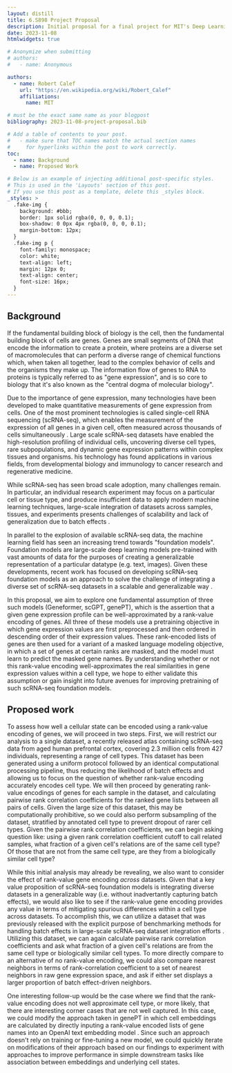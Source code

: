 ```yaml
---
layout: distill
title: 6.S898 Project Proposal
description: Initial proposal for a final project for MIT's Deep Learning (6.S898) class.
date: 2023-11-08
htmlwidgets: true

# Anonymize when submitting
# authors:
#   - name: Anonymous

authors:
  - name: Robert Calef
    url: "https://en.wikipedia.org/wiki/Robert_Calef"
    affiliations:
      name: MIT

# must be the exact same name as your blogpost
bibliography: 2023-11-08-project-proposal.bib

# Add a table of contents to your post.
#   - make sure that TOC names match the actual section names
#     for hyperlinks within the post to work correctly.
toc:
  - name: Background
  - name: Proposed Work

# Below is an example of injecting additional post-specific styles.
# This is used in the 'Layouts' section of this post.
# If you use this post as a template, delete this _styles block.
_styles: >
  .fake-img {
    background: #bbb;
    border: 1px solid rgba(0, 0, 0, 0.1);
    box-shadow: 0 0px 4px rgba(0, 0, 0, 0.1);
    margin-bottom: 12px;
  }
  .fake-img p {
    font-family: monospace;
    color: white;
    text-align: left;
    margin: 12px 0;
    text-align: center;
    font-size: 16px;
  }
---
```


## Background
If the fundamental building block of biology is the cell, then the fundamental building block of cells are genes.
Genes are small segments of DNA that encode the information to create a protein, where proteins are a diverse set of macromolecules that can perform a diverse range of chemical functions which, when taken all together, lead to the complex behavior of cells and the organisms they make up.
The information flow of genes to RNA to proteins is typically referred to as "gene expression", and is so core to biology that it's also known as the "central dogma of molecular biology".

Due to the importance of gene expression, many technologies have been developed to make quantitative measurements of gene expression from cells.
One of the most prominent technologies is called single-cell RNA sequencing (scRNA-seq), which enables the measurement of the expression of all genes in a given cell, often measured across thousands of cells simultaneously <d-cite key="bang2018scrnaseq_review"></d-cite>.
Large scale scRNA-seq datasets have enabled the high-resolution profiling of individual cells, uncovering diverse cell types, rare subpopulations, and dynamic gene expression patterns within complex tissues and organisms.
his technology has found applications in various fields, from developmental biology and immunology to cancer research and regenerative medicine.

While scRNA-seq has seen broad scale adoption, many challenges remain.
In particular, an individual research experiment may focus on a particular cell or tissue type, and produce insufficient data to apply modern machine learning techniques, large-scale integration of datasets across samples, tissues, and experiments presents challenges of scalability and lack of generalization due to batch effects <d-cite key="2020challenges"></d-cite>.

In parallel to the explosion of available scRNA-seq data, the machine learning field has seen an increasing trend towards "foundation models".
Foundation models are large-scale deep learning models pre-trained with vast amounts of data for the purposes of creating a generalizable representation of a particular datatype (e.g. text, images).
Given these developments, recent work has focused on developing scRNA-seq foundation models as an approach to solve the challenge of  integrating a diverse set of scRNA-seq datasets in a scalable and generalizable way <d-cite key="geneformer"></d-cite> <d-cite key="scBERT"></d-cite> <d-cite key="scGPT"></d-cite> <d-cite key="genePT"></d-cite>.

In this proposal, we aim to explore one fundamental assumption of three such models (Geneformer, scGPT, genePT), which is the assertion that a given gene expression profile can be well-approximated by a rank-value encoding of genes.
All three of these models use a pretraining objective in which gene expression values are first preprocessed and then ordered in descending order of their expression values.
These rank-encoded lists of genes are then used for a variant of a masked language modeling objective, in which a set of genes at certain ranks are masked, and the model must learn to predict the masked gene names.
By understanding whether or not this rank-value encoding well-approximates the real similarities in gene expression values within a cell type, we hope to either validate this assumption or gain insight into future avenues for improving pretraining of such scRNA-seq foundation models.

## Proposed work
To assess how well a cellular state can be encoded using a rank-value encoding of genes, we will proceed in two steps.
First, we will restrict our analysis to a single dataset, a recently released atlas containing scRNA-seq data from aged human prefrontal cortex, covering 2.3 million cells from 427 individuals, representing a range of cell types<d-cite key="kellis_AD"></d-cite>.
This dataset has been generated using a uniform protocol followed by an identical computational processing pipeline, thus reducing the likelihood of batch effects and allowing us to focus on the question of whether rank-value encoding accurately encodes cell type.
We will then proceed by generating rank-value encodings of genes for each sample in the dataset, and calculating pairwise rank correlation coefficients for the ranked gene lists between all pairs of cells.
Given the large size of this dataset, this may be computationally prohibitive, so we could also perform subsampling of the dataset, stratified by annotated cell type to prevent dropout of rarer cell types.
Given the pairwise rank correlation coefficients, we can begin asking question like: using a given rank correlation coefficient cutoff to call related samples, what fraction of a given cell's relations are of the same cell type? Of those that are not from the same cell type, are they from a biologically similar cell type?

While this initial analysis may already be revealing, we also want to consider the effect of rank-value gene encoding *across* datasets.
Given that a key value proposition of scRNA-seq foundation models is integrating diverse datasets in a generalizable way (i.e. without inadvertantly capturing batch effects), we would also like to see if the rank-value gene encoding provides any value in terms of mitigating spurious differences within a cell type across datasets.
To accomplish this, we can utilize a dataset that was previously released with the explicit purpose of benchmarking methods for handling batch effects in large-scale scRNA-seq dataset integration efforts <d-cite key="theis_benchmarking"></d-cite>. Utilizing this dataset, we can again calculate pairwise rank correlation coefficients and ask what fraction of a given cell's relations are from the same cell type or biologically similar cell types. To more directly compare to an alternative of no rank-value encoding, we could also compare nearest neighbors in terms of rank-correlation coefficient to a set of nearest neighbors in raw gene expression space, and ask if either set displays a larger proportion of batch effect-driven neighbors.

One interesting follow-up would be the case where we find that the rank-value encoding does not well approximate cell type, or more likely, that there are interesting corner cases that are not well captured. In this case, we could modify the approach taken in genePT <d-cite key="genePT"></d-cite> in which cell embeddings are calculated by directly inputing a rank-value encoded lists of gene names into an OpenAI text embedding model . Since such an approach doesn't rely on training or fine-tuning a new model, we could quickly iterate on modifications of their approach based on our findings to experiment with approaches to improve performance in simple downstream tasks like association between embeddings and underlying cell states.

